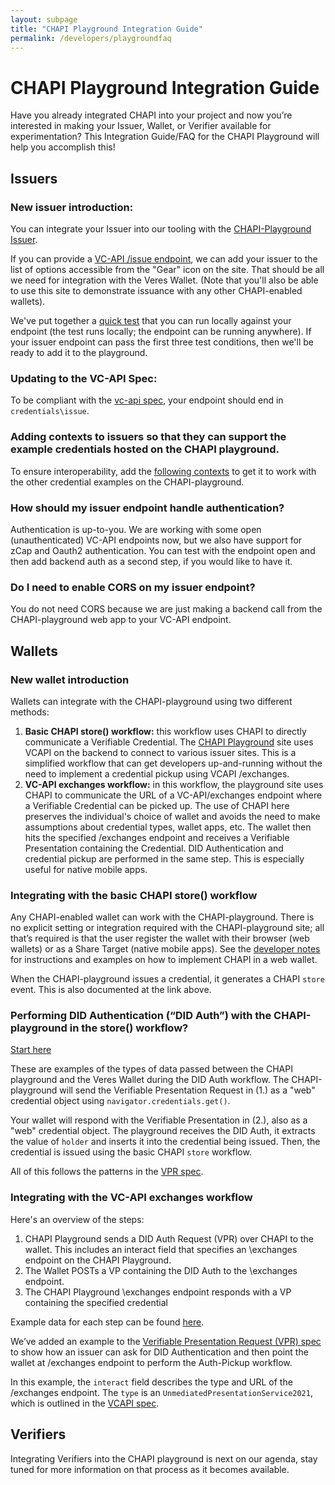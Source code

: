 ```yaml
---
layout: subpage
title: "CHAPI Playground Integration Guide"
permalink: /developers/playgroundfaq
---
```

# CHAPI Playground Integration Guide

Have you already integrated CHAPI into your project and now you’re interested in making your Issuer, Wallet, or Verifier available for experimentation? This Integration Guide/FAQ for the CHAPI Playground will help you accomplish this!

## Issuers
### New issuer introduction:
You can integrate your Issuer into our tooling with the [CHAPI-Playground Issuer](https://playground.chapi.io/issuer).  

If you can provide a [VC-API /issue endpoint](https://w3c-ccg.github.io/vc-api/#issue-credential), we can add your issuer to the list of options accessible from the "Gear" icon on the site.  That should be all we need for integration with the Veres Wallet.  (Note that you'll also be able to use this site to demonstrate issuance with any other CHAPI-enabled wallets).

We've put together a [quick test](https://github.com/credential-handler/chapi-issuer-test-suite) that you can run locally against your endpoint (the test runs locally; the endpoint can be running anywhere).  If your issuer endpoint can pass the first three test conditions, then we'll be ready to add it to the playground.

### Updating to the VC-API Spec:
To be compliant with the [vc-api spec](https://w3c-ccg.github.io/vc-api/#issue-credential), your endpoint should end in `credentials\issue`.  

### Adding contexts to issuers so that they can support the example credentials hosted on the CHAPI playground.
To ensure interoperability, add the [following contexts](https://docs.google.com/document/d/1L3GnHtvrH51MJ7W2ZAL-PIfzR2dxLyFoDrUAHZ1KBU4/edit) to get it to work with the other credential examples on the CHAPI-playground.

### How should my issuer endpoint handle authentication?
Authentication is up-to-you.  We are working with some open (unauthenticated) VC-API endpoints now, but we also have support for zCap and Oauth2 authentication.  You can test with the endpoint open and then add backend auth as a second step, if you would like to have it.

### Do I need to enable CORS on my issuer endpoint?
You do not need CORS because we are just making a backend call from the CHAPI-playground web app to your VC-API endpoint.


## Wallets
### New wallet introduction
Wallets can integrate with the CHAPI-playground using two different methods:

1. **Basic CHAPI store() workflow:** this workflow uses CHAPI to directly communicate a Verifiable Credential.  The [CHAPI Playground](https://playground.chapi.io) site uses VCAPI on the backend to connect to various issuer sites.  This is a simplified workflow that can get developers up-and-running without the need to implement a credential pickup using VCAPI /exchanges.
2. **VC-API exchanges workflow:** in this workflow, the playground site uses CHAPI to communicate the URL of a VC-API/exchanges endpoint where a Verifiable Credential can be picked up.  The use of CHAPI here preserves the individual's choice of wallet and avoids the need to make assumptions about credential types, wallet apps, etc.  The wallet then hits the specified /exchanges endpoint and receives a Verifiable Presentation containing the Credential.  DID Authentication and credential pickup are performed in the same step.  This is especially useful for native mobile apps.

### Integrating with the basic CHAPI store() workflow
Any CHAPI-enabled wallet can work with the CHAPI-playground.  There is no explicit setting or integration required with the CHAPI-playground site; all that’s required is that the user register the wallet with their browser (web wallets) or as a Share Target (native mobile apps).  See the [developer notes](https://chapi.io/developers/wallets) for instructions and examples on how to implement CHAPI in a web wallet.

When the CHAPI-playground issues a credential, it generates a CHAPI `store` event.  This is also documented at the link above.

### Performing DID Authentication (“DID Auth”) with the CHAPI-playground in the store() workflow?

[Start here](https://gist.github.com/evanlally/3feb599ceadecc511a8a35d1a3b306b1)

These are examples of the types of data passed between the CHAPI playground and the Veres Wallet during the DID Auth workflow.  The CHAPI-playground will send the Verifiable Presentation Request in (1.) as a "web" credential object using `navigator.credentials.get()`.

Your wallet will respond with the Verifiable Presentation in (2.), also as a "web" credential object.  The playground receives the DID Auth, it extracts the value of `holder` and inserts it into the credential being issued.  Then, the credential is issued using the basic CHAPI `store` workflow.

All of this follows the patterns in the [VPR spec](https://w3c-ccg.github.io/vp-request-spec/#example-example-get-request).

### Integrating with the VC-API exchanges workflow
Here's an overview of the steps:
1. CHAPI Playground sends a DID Auth Request (VPR) over CHAPI to the wallet.  This includes an interact field that specifies an \exchanges endpoint on the CHAPI Playground.
2. The Wallet POSTs a VP containing the DID Auth to the \exchanges endpoint.
3. The CHAPI Playground \exchanges endpoint responds with a VP containing the specified credential

Example data for each step can be found [here](https://gist.github.com/tolson4/6e44720a15957136fbe6ca33403c4bcb).

We’ve added an example to the [Verifiable Presentation Request (VPR) spec](https://w3c-ccg.github.io/vp-request-spec/#example-example-interact-request) to show how an issuer can ask for DID Authentication and then point the wallet at /exchanges endpoint to perform the Auth-Pickup workflow.

In this example, the `interact` field describes the type and URL of the /exchanges endpoint.  The `type` is an `UnmediatedPresentationService2021`, which is outlined in the [VCAPI spec](https://w3c-ccg.github.io/vc-api/#exchange-examples).

## Verifiers
Integrating Verifiers into the CHAPI playground is next on our agenda, stay tuned for more information on that process as it becomes available. 
